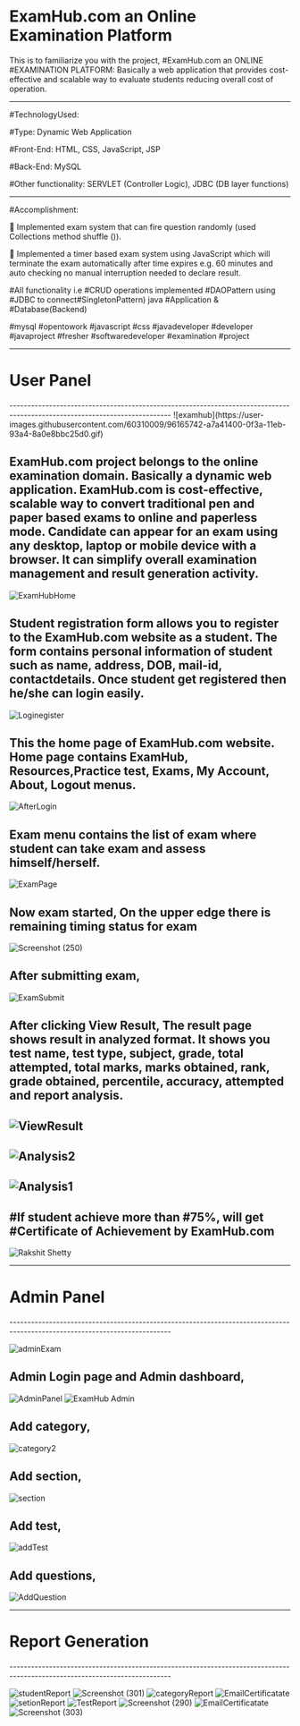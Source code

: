# ExamHub.com an Online Examination Platform
This is to familiarize you with the project,
#ExamHub.com an ONLINE #EXAMINATION PLATFORM: Basically a web application that provides cost-effective and scalable way to evaluate students reducing overall cost of operation.

---------------------------------------------------------------------------------------------------------------------------
#TechnologyUsed:

#Type: Dynamic Web Application

#Front-End: HTML, CSS, JavaScript, JSP

#Back-End: MySQL

#Other functionality: SERVLET (Controller Logic), JDBC (DB layer functions)

---------------------------------------------------------------------------------------------------------------------------
#Accomplishment:

 Implemented exam system that can fire question randomly (used Collections method shuffle ()).

 Implemented a timer based exam system using JavaScript which will terminate the exam automatically after time expires e.g. 60 minutes and auto checking no manual interruption needed to declare result.

#All functionality i.e #CRUD operations implemented #DAOPattern using #JDBC to connect#SingletonPattern) java #Application & #Database(Backend)

#mysql #opentowork #javascript #css #javadeveloper #developer #javaproject #fresher #softwaredeveloper #examination #project

---------------------------------------------------------------------------------------------------------------------------
<h1>User Panel</h1>
---------------------------------------------------------------------------------------------------------------------------
![examhub](https://user-images.githubusercontent.com/60310009/96165742-a7a41400-0f3a-11eb-93a4-8a0e8bbc25d0.gif)


 ExamHub.com project belongs to the online examination domain. Basically a dynamic web application. 
 ExamHub.com is cost-effective, scalable way to convert traditional pen and paper based exams to online and paperless mode. 
 Candidate can appear for an exam using any desktop, laptop or mobile device with a browser.
 It can simplify overall examination management and result generation activity.
 ---------------------------------------------------------------------------------------------------------------------------
![ExamHubHome](https://user-images.githubusercontent.com/60310009/90327158-5c0ed180-dfae-11ea-9945-774a9427ca61.jpg)


Student registration form allows you to register to the ExamHub.com website as a student. The form contains personal information of student such as name, address, DOB, mail-id, contactdetails. Once student get registered then he/she can login easily.
---------------------------------------------------------------------------------------------------------------------------
![Loginegister](https://user-images.githubusercontent.com/60310009/90326807-7646b080-dfaa-11ea-97e3-6000462c43c1.jpg)

This the home page of ExamHub.com website. Home page contains ExamHub, Resources,Practice test, Exams, My Account, About, Logout menus.
---------------------------------------------------------------------------------------------------------------------------
![AfterLogin](https://user-images.githubusercontent.com/60310009/90328822-17d6fd80-dfbd-11ea-8aac-080b535ecff7.jpg)

Exam menu contains the list of exam where student can take exam and assess himself/herself.
---------------------------------------------------------------------------------------------------------------------------
![ExamPage](https://user-images.githubusercontent.com/60310009/90328912-faeefa00-dfbd-11ea-91fc-354e62fa83dd.jpg)

Now exam started, On the upper edge there is remaining timing status for exam
---------------------------------------------------------------------------------------------------------------------------
![Screenshot (250)](https://user-images.githubusercontent.com/60310009/90328929-2245c700-dfbe-11ea-9e5c-b12899ddc68e.png)

After submitting exam,
---------------------------------------------------------------------------------------------------------------------------
![ExamSubmit](https://user-images.githubusercontent.com/60310009/90328959-5325fc00-dfbe-11ea-9d6a-a8ac467ef244.jpg)

After clicking View Result, The result page shows result in analyzed format. It shows you
test name, test type, subject, grade, total attempted, total marks, marks obtained, rank, grade
obtained, percentile, accuracy, attempted and report analysis.
---------------------------------------------------------------------------------------------------------------------------
![ViewResult](https://user-images.githubusercontent.com/60310009/90329007-94b6a700-dfbe-11ea-9f8e-872da6c3d310.jpg)
---------------------------------------------------------------------------------------------------------------------------
![Analysis2](https://user-images.githubusercontent.com/60310009/90329042-ee1ed600-dfbe-11ea-9d82-c30c7a7e6149.jpg)
---------------------------------------------------------------------------------------------------------------------------
![Analysis1](https://user-images.githubusercontent.com/60310009/90329029-dd6e6000-dfbe-11ea-997e-1aa5b2489168.jpg)
---------------------------------------------------------------------------------------------------------------------------
#If student achieve more than #75%, will get #Certificate of Achievement by ExamHub.com
---------------------------------------------------------------------------------------------------------------------------
![Rakshit Shetty](https://user-images.githubusercontent.com/60310009/90329102-5d94c580-dfbf-11ea-8fbe-c8608d3daa90.jpg)


---------------------------------------------------------------------------------------------------------------------------
<h1>Admin Panel</h1>
---------------------------------------------------------------------------------------------------------------------------


![adminExam](https://user-images.githubusercontent.com/60310009/96164976-a58d8580-0f39-11eb-8fa6-902ae050724b.gif)

Admin Login page and Admin dashboard,
---------------------------------------------------------------------------------------------------------------------------
![AdminPanel](https://user-images.githubusercontent.com/60310009/90331240-8ffaee80-dfd0-11ea-84d1-4a1def87258c.png)
![ExamHub Admin](https://user-images.githubusercontent.com/60310009/90331248-95583900-dfd0-11ea-955b-31ad9e15ef9e.png)

Add category,
---------------------------------------------------------------------------------------------------------------------------
![category2](https://user-images.githubusercontent.com/60310009/90332214-c2104e80-dfd8-11ea-93c0-5db68475c445.jpg)

Add section,
---------------------------------------------------------------------------------------------------------------------------
![section](https://user-images.githubusercontent.com/60310009/90332228-d2c0c480-dfd8-11ea-844c-35e87a5d2ef5.jpg)

Add test,
---------------------------------------------------------------------------------------------------------------------------
![addTest](https://user-images.githubusercontent.com/60310009/90332239-e4a26780-dfd8-11ea-86b8-f664aa522689.jpg)

Add questions,
---------------------------------------------------------------------------------------------------------------------------
![AddQuestion](https://user-images.githubusercontent.com/60310009/90332236-de13f000-dfd8-11ea-8562-6cdd1270877c.jpg)


---------------------------------------------------------------------------------------------------------------------------
<h1>Report Generation</h1>
---------------------------------------------------------------------------------------------------------------------------

![studentReport](https://user-images.githubusercontent.com/60310009/90332302-524e9380-dfd9-11ea-99af-219533ab5c98.jpg)
![Screenshot (301)](https://user-images.githubusercontent.com/60310009/90332321-7e6a1480-dfd9-11ea-9a31-17622b617bc5.png)
![categoryReport](https://user-images.githubusercontent.com/60310009/90332308-567ab100-dfd9-11ea-8874-79ef3a663cc1.jpg)
![EmailCertificatate](https://user-images.githubusercontent.com/60310009/90332355-ad808600-dfd9-11ea-8669-407838ae75f9.jpg)
![setionReport](https://user-images.githubusercontent.com/60310009/90332310-5da1bf00-dfd9-11ea-8865-62a7df22d33c.jpg)
![TestReport](https://user-images.githubusercontent.com/60310009/90332318-78743380-dfd9-11ea-98ef-0cddd12c396a.jpg)
![Screenshot (290)](https://user-images.githubusercontent.com/60310009/90332338-95a90200-dfd9-11ea-964f-8d4a1c7ed1f1.png)
![EmailCertificatate](https://user-images.githubusercontent.com/60310009/90332355-ad808600-dfd9-11ea-8669-407838ae75f9.jpg)
![Screenshot (303)](https://user-images.githubusercontent.com/60310009/90332361-c426dd00-dfd9-11ea-97aa-6d980b72aad8.png)



















